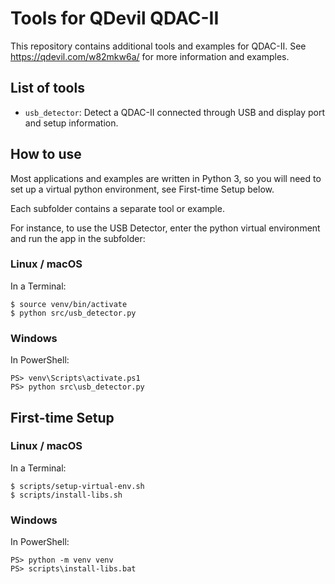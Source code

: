 # Tools for QDevil QDAC-II

This repository contains additional tools and examples for QDAC-II.  See https://qdevil.com/w82mkw6a/ for more information and examples.

## List of tools

- `usb_detector`: Detect a QDAC-II connected through USB and display port and setup information.

## How to use

Most applications and examples are written in Python 3, so you will need to set up a virtual python environment, see First-time Setup below.

Each subfolder contains a separate tool or example.

For instance, to use the USB Detector, enter the python virtual environment and run the app in the subfolder:

### Linux / macOS

In a Terminal:

	$ source venv/bin/activate
	$ python src/usb_detector.py

### Windows

In PowerShell:

	PS> venv\Scripts\activate.ps1
	PS> python src\usb_detector.py


## First-time Setup

### Linux / macOS

In a Terminal:

	$ scripts/setup-virtual-env.sh
	$ scripts/install-libs.sh

### Windows

In PowerShell:

	PS> python -m venv venv
	PS> scripts\install-libs.bat
